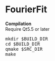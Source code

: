 # FourierFit

<b>Compilation</b><br/>
Require Qt5.5 or later<br/>

<pre>
mkdir $BUILD_DIR
cd $BUILD_DIR
qmake $SRC_DIR
make
</pre>
